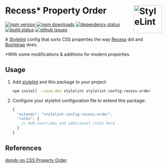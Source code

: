 # Recess\* Property Order [<img src="https://s3.amazonaws.com/media-p.slid.es/uploads/467124/images/2872758/stylelint-icon-black.svg" alt="StyleLint" width="90" height="90" align="right">][stylelint]

[![npm version][npm-img]][npm-url]
[![npm downloads][npm-dls]][npm-url]
[![dependency status][david-img]][david-url]
[![build status][travis-img]][travis-url]
[![github issues][issues-img]][issues-url]

A [Stylelint][] config that sorts CSS properties the way [Recess][] did and
[Bootstrap][] does.

\*With some modifications & additions for modern properties.

## Usage

1.  Add [stylelint][] and this package to your project:  
    ```sh
    npm install --save-dev stylelint stylelint-config-recess-order
    ```
2.  Configure your stylelint configuration file to extend this package:  
    ```js
    {
      "extends": "stylelint-config-recess-order",
      "rules": {
        // Add overrides and additional rules here
      }
    }
    ```

## References

[@mdo on CSS Property Order][mdo-order]

[npm-url]: https://www.npmjs.com/package/stylelint-config-recess-order

[npm-img]: https://img.shields.io/npm/v/stylelint-config-recess-order.svg?style=flat-square

[npm-dls]: https://img.shields.io/npm/dt/stylelint-config-recess-order.svg?style=flat-square

[david-url]: https://david-dm.org/stormwarning/stylelint-config-recess-order

[david-img]: https://img.shields.io/david/stormwarning/stylelint-config-recess-order.svg?style=flat-square

[travis-url]: https://travis-ci.org/stormwarning/stylelint-config-recess-order

[travis-img]: https://img.shields.io/travis/stormwarning/stylelint-config-recess-order.svg?style=flat-square

[issues-url]: https://github.com/stormwarning/stylelint-config-recess-order/issues

[issues-img]: https://img.shields.io/github/issues/stormwarning/stylelint-config-recess-order.svg?style=flat-square

[stylelint]: https://github.com/stylelint/stylelint

[recess]: https://github.com/twitter/recess/blob/master/lib/lint/strict-property-order.js

[bootstrap]:  https://github.com/twbs/bootstrap/blob/f58997a0dae54dc98d11892afef9acb85bdc6a1e/.scss-lint.yml#L136

[mdo-order]: http://markdotto.com/2011/11/29/css-property-order/
